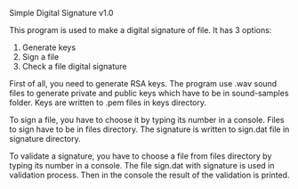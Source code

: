 Simple Digital Signature v1.0

This program is used to make a digital signature of file. It has 3 options:
1) Generate keys
2) Sign a file
3) Check a file digital signature

First of all, you need to generate RSA keys. The program use .wav sound files to 
generate private and public keys which have to be in sound-samples folder. 
Keys are written to .pem files in keys directory.

To sign a file, you have to choose it by typing its number in a console. 
Files to sign have to be in files directory. The signature is written to sign.dat
file in signature directory.

To validate a signature, you have to choose a file from files directory by 
typing its number in a console. The file sign.dat with signature is used in
validation process. Then in the console the result of the validation is printed. 
